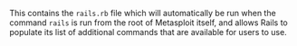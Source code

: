 This contains the `rails.rb` file which will automatically be run when the command `rails` is run from
the root of Metasploit itself, and allows Rails to populate its list of additional commands
that are available for users to use.